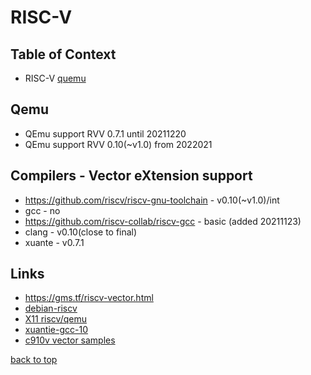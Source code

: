 RISC-V
========================

## Table of Context <a name="toc"></a>
- RISC-V
	[quemu](#qemu)

## Qemu <a name="qemu"></a>

 - QEmu support RVV 0.7.1 until 20211220
 - QEmu support RVV 0.10(~v1.0) from 2022021

## Compilers - Vector eXtension support

 - https://github.com/riscv/riscv-gnu-toolchain - v0.10(~v1.0)/int
 - gcc - no
 - https://github.com/riscv-collab/riscv-gcc - basic (added 20211123)
 - clang -  v0.10(close to final)
 - xuante - v0.7.1

## Links
 - https://gms.tf/riscv-vector.html
 - [debian-riscv](https://wiki.debian.org/RISC-V#Creating_a_riscv64_chroot)
 - [X11 riscv/qemu](https://zxnord.medium.com/launching-x11-risc-v-applications-on-qemu-debian-efa62b4c4657)
 - [xuantie-gcc-10](https://github.com/T-head-Semi/gcc)
 - [c910v vector samples](https://github.com/c-sky/xuantie-vector-demos)

[back to top](#toc)
